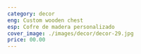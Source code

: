 ```yaml
---
category: decor
eng: Custom wooden chest
esp: Cofre de madera personalizado
cover_image: ./images/decor/decor-29.jpg
price: 00.00
---
```

 
